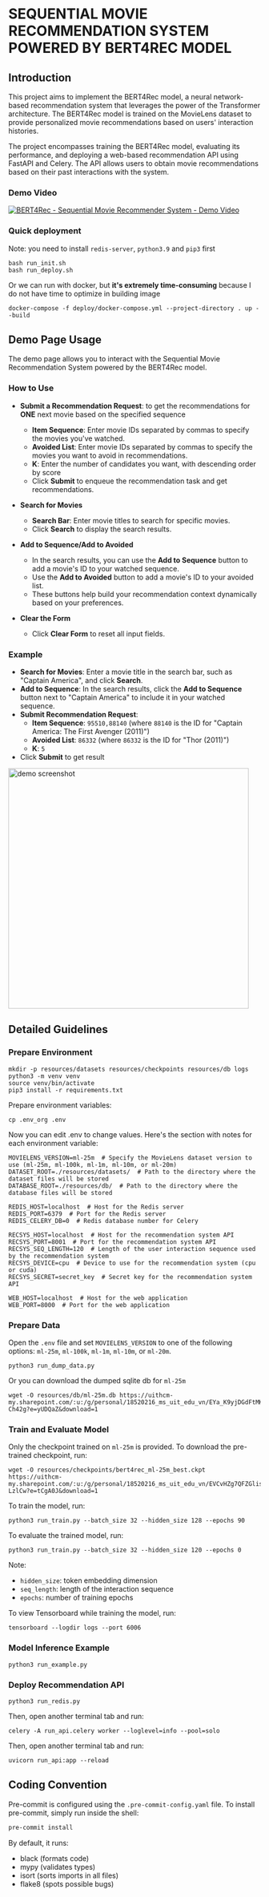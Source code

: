 # SEQUENTIAL MOVIE RECOMMENDATION SYSTEM POWERED BY BERT4REC MODEL

## Introduction

This project aims to implement the BERT4Rec model, a neural network-based recommendation system that leverages the power of the Transformer architecture. The BERT4Rec model is trained on the MovieLens dataset to provide personalized movie recommendations based on users' interaction histories.

The project encompasses training the BERT4Rec model, evaluating its performance, and deploying a web-based recommendation API using FastAPI and Celery. The API allows users to obtain movie recommendations based on their past interactions with the system.

### Demo Video
[![BERT4Rec - Sequential Movie Recommender System - Demo Video](static/video_thumbnail.jpeg)](https://youtu.be/BpJuPY05JqI)


### Quick deployment
Note: you need to install `redis-server`, `python3.9` and `pip3` first
```
bash run_init.sh
bash run_deploy.sh
```

Or we can run with docker, but **it's extremely time-consuming** because I do not have time to optimize in building image
```
docker-compose -f deploy/docker-compose.yml --project-directory . up --build
```

## Demo Page Usage

The demo page allows you to interact with the Sequential Movie Recommendation System powered by the BERT4Rec model.

### How to Use

* **Submit a Recommendation Request**: to get the recommendations for **ONE** next movie based on the specified sequence
   - **Item Sequence**: Enter movie IDs separated by commas to specify the movies you've watched.
   - **Avoided List**: Enter movie IDs separated by commas to specify the movies you want to avoid in recommendations.
   - **K**: Enter the number of candidates you want, with descending order by score
   - Click **Submit** to enqueue the recommendation task and get recommendations.

* **Search for Movies**
   - **Search Bar**: Enter movie titles to search for specific movies.
   - Click **Search** to display the search results.

* **Add to Sequence/Add to Avoided**
   - In the search results, you can use the **Add to Sequence** button to add a movie's ID to your watched sequence.
   - Use the **Add to Avoided** button to add a movie's ID to your avoided list.
   - These buttons help build your recommendation context dynamically based on your preferences.

* **Clear the Form**
   - Click **Clear Form** to reset all input fields.

### Example

* **Search for Movies**: Enter a movie title in the search bar, such as "Captain America", and click **Search**.
* **Add to Sequence**: In the search results, click the **Add to Sequence** button next to "Captain America" to include it in your watched sequence.
* **Submit Recommendation Request**:
   - **Item Sequence**: `95510,88140` (where `88140` is the ID for "Captain America: The First Avenger (2011)")
   - **Avoided List**: `86332` (where `86332` is the ID for "Thor (2011)")
   - **K**: `5`
* Click **Submit** to get result 

<img src="static/screenshot_demo.png" title="Demo Page Screenshot" width=480 alt="demo screenshot">


## Detailed Guidelines

### Prepare Environment

```
mkdir -p resources/datasets resources/checkpoints resources/db logs
python3 -m venv venv
source venv/bin/activate
pip3 install -r requirements.txt
```

Prepare environment variables:

```
cp .env_org .env
```

Now you can edit .env to change values. Here's the section with notes for each environment variable:
```
MOVIELENS_VERSION=ml-25m  # Specify the MovieLens dataset version to use (ml-25m, ml-100k, ml-1m, ml-10m, or ml-20m)
DATASET_ROOT=./resources/datasets/  # Path to the directory where the dataset files will be stored
DATABASE_ROOT=./resources/db/  # Path to the directory where the database files will be stored

REDIS_HOST=localhost  # Host for the Redis server
REDIS_PORT=6379  # Port for the Redis server
REDIS_CELERY_DB=0  # Redis database number for Celery

RECSYS_HOST=localhost  # Host for the recommendation system API
RECSYS_PORT=8001  # Port for the recommendation system API
RECSYS_SEQ_LENGTH=120  # Length of the user interaction sequence used by the recommendation system
RECSYS_DEVICE=cpu  # Device to use for the recommendation system (cpu or cuda)
RECSYS_SECRET=secret_key  # Secret key for the recommendation system API

WEB_HOST=localhost  # Host for the web application
WEB_PORT=8000  # Port for the web application
```

### Prepare Data

Open the `.env` file and set `MOVIELENS_VERSION` to one of the following options: `ml-25m`, `ml-100k`, `ml-1m`, `ml-10m`, or `ml-20m`.

```
python3 run_dump_data.py
```

Or you can download the dumped sqlite db for `ml-25m`
```
wget -O resources/db/ml-25m.db https://uithcm-my.sharepoint.com/:u:/g/personal/18520216_ms_uit_edu_vn/EYa_K9yjDGdFtMKJtRZpHUwBsRtJSw1V5JedZJA6-Ch42g?e=yUDQaZ&download=1
```

### Train and Evaluate Model

Only the checkpoint trained on `ml-25m` is provided. To download the pre-trained checkpoint, run:

```
wget -O resources/checkpoints/bert4rec_ml-25m_best.ckpt https://uithcm-my.sharepoint.com/:u:/g/personal/18520216_ms_uit_edu_vn/EVCvHZg7QFZGlis704IiPdIBMJxIK37tcVGUM9zY-LzlCw?e=tCgA0J&download=1
```

To train the model, run:

```
python3 run_train.py --batch_size 32 --hidden_size 128 --epochs 90
```

To evaluate the trained model, run:
```
python3 run_train.py --batch_size 32 --hidden_size 120 --epochs 0
```

Note:

- `hidden_size`: token embedding dimension
- `seq_length`: length of the interaction sequence
- `epochs`: number of training epochs

To view Tensorboard while training the model, run:

```
tensorboard --logdir logs --port 6006
```

### Model Inference Example

```
python3 run_example.py
```

### Deploy Recommendation API

```
python3 run_redis.py
```

Then, open another terminal tab and run:

```
celery -A run_api.celery worker --loglevel=info --pool=solo
```

Then, open another terminal tab and run:

```
uvicorn run_api:app --reload
```

## Coding Convention

Pre-commit is configured using the `.pre-commit-config.yaml` file. To install pre-commit, simply run inside the shell:

```bash
pre-commit install
```

By default, it runs:

- black (formats code)
- mypy (validates types)
- isort (sorts imports in all files)
- flake8 (spots possible bugs)
